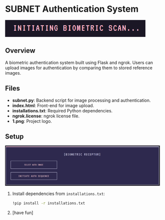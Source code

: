 # SUBNET Authentication System

![SUBNET Authentication](Screenshots/cover.PNG)

## Overview
A biometric authentication system built using Flask and ngrok. Users can upload images for authentication by comparing them to stored reference images.

## Files
- **subnet.py**: Backend script for image processing and authentication.
- **index.html**: Front-end for image upload.
- **installations.txt**: Required Python dependencies.
- **ngrok.license**: ngrok license file.
- **1.png**: Project logo.
## Setup
![Auth](Screenshots/Auth.PNG)
1. Install dependencies from `installations.txt`:
   ```bash
   !pip install -r installations.txt
2. [have fun]
